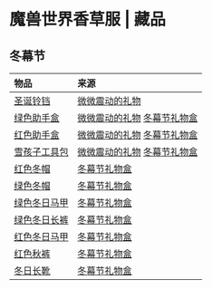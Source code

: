 # 魔兽世界香草服 | 藏品

## 冬幕节

| 物品                                                        | 来源                                                                                                                      |
| :---------------------------------------------------------- | :------------------------------------------------------------------------------------------------------------------------ |
| [圣诞铃铛](https://database.turtle-wow.org/?item=21308)     | [微微震动的礼物](https://database.turtle-wow.org/?item=21310)                                                             |
| [绿色助手盒](https://database.turtle-wow.org/?item=21301)   | [微微震动的礼物](https://database.turtle-wow.org/?item=21310) [冬幕节礼物盒](https://database.turtle-wow.org/?item=51060) |
| [红色助手盒](https://database.turtle-wow.org/?item=21305)   | [微微震动的礼物](https://database.turtle-wow.org/?item=21310) [冬幕节礼物盒](https://database.turtle-wow.org/?item=51060) |
| [雪孩子工具包](https://database.turtle-wow.org/?item=21309) | [微微震动的礼物](https://database.turtle-wow.org/?item=21310) [冬幕节礼物盒](https://database.turtle-wow.org/?item=51060) |
| [红色冬帽](https://database.turtle-wow.org/?item=21524)     | [冬幕节礼物盒](https://database.turtle-wow.org/?item=51060)                                                               |
| [绿色冬帽](https://database.turtle-wow.org/?item=21525)     | [冬幕节礼物盒](https://database.turtle-wow.org/?item=51060)                                                               |
| [绿色冬日马甲](https://database.turtle-wow.org/?item=50059) | [冬幕节礼物盒](https://database.turtle-wow.org/?item=51060)                                                               |
| [绿色冬日长裤](https://database.turtle-wow.org/?item=50060) | [冬幕节礼物盒](https://database.turtle-wow.org/?item=51060)                                                               |
| [红色冬日马甲](https://database.turtle-wow.org/?item=50061) | [冬幕节礼物盒](https://database.turtle-wow.org/?item=51060)                                                               |
| [红色秋裤](https://database.turtle-wow.org/?item=51061)     | [冬幕节礼物盒](https://database.turtle-wow.org/?item=51060)                                                               |
| [冬日长靴](https://database.turtle-wow.org/?item=51061)     | [冬幕节礼物盒](https://database.turtle-wow.org/?item=51060)                                                               |
